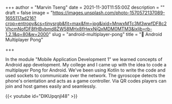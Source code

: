 +++
author = "Marvin Tseng"
date = 2021-11-30T11:55:00Z
description = ""
draft = false
image = "https://images.unsplash.com/photo-1570572137089-1655117ad216?crop=entropy&cs=tinysrgb&fit=max&fm=jpg&ixid=MnwxMTc3M3wwfDF8c2VhcmNofDF8fHBvbmd8ZW58MHx8fHwxNjQxMDM0MTM3&ixlib=rb-1.2.1&q=80&w=2000"
slug = "android-multiplayer-pong"
title = "🏓 Android Multiplayer Pong"

+++


In the module "Mobile Application Development 1" we learned concepts of Android app development. My college and I came up with the idea to code a multiplayer Pong for Android. We've been using Kotlin to write the code and used sockets to communicate over the network. The gyroscope detects the phone's orientation and acts as a game controller. Via QR codes players can join and host games easily and seamlessly.

{{< youtube id="DlKUpqnjl48" >}}